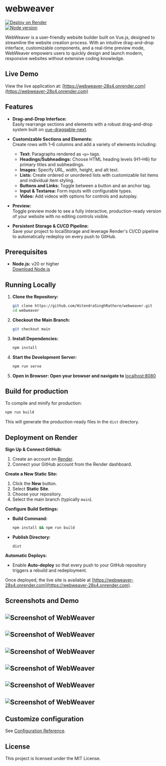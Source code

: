 # webweaver
[![Deploy on Render](https://img.shields.io/badge/Deploy-Render-blue)](https://webweaver-28s4.onrender.com)  
[![Node version](https://img.shields.io/badge/Node->20-brightgreen)](https://nodejs.org/)

WebWeaver is a user-friendly website builder built on Vue.js, designed to streamline the website creation process. With an intuitive drag-and-drop interface, customizable components, and a real-time preview mode, WebWeaver empowers users to quickly design and launch modern, responsive websites without extensive coding knowledge.

## Live Demo

View the live application at: [https://webweaver-28s4.onrender.com](https://webweaver-28s4.onrender.com)

## Features

- **Drag-and-Drop Interface:**  
  Easily rearrange sections and elements with a robust drag-and-drop system built on [vue-draggable-next](https://www.npmjs.com/package/vue-draggable-next).

- **Customizable Sections and Elements:**  
  Create rows with 1–6 columns and add a variety of elements including:
  - **Text:** Paragraphs rendered as `<p>` tags.
  - **Headings/Subheadings:** Choose HTML heading levels (H1–H6) for primary titles and subheadings.
  - **Images:** Specify URL, width, height, and alt text.
  - **Lists:** Create ordered or unordered lists with customizable list items and individual item styling.
  - **Buttons and Links:** Toggle between a button and an anchor tag.
  - **Input & Textarea:** Form inputs with configurable types.
  - **Video:** Add videos with options for controls and autoplay.

- **Preview:**  
  Toggle preview mode to see a fully interactive, production-ready version of your website with no editing controls visible.

- **Persistent Storage & CI/CD Pipeline:**  
  Save your project to localStorage and leverage Render's CI/CD pipeline to automatically redeploy on every push to GitHub.

## Prerequisites

- **Node.js:** v20 or higher  
  [Download Node.js](https://nodejs.org/)

## Running Locally

1. **Clone the Repository:**
   ```bash
   git clone https://github.com/HitendraSinghRathore/webweaver.git
   cd webweaver
   ```
2. **Checkout the Main Branch:**
   ```bash
   git checkout main
   ```
3. **Install Dependencies:**
   ```bash
   npm install
   ```
4. **Start the Development Server:**
   ```bash
   npm run serve
   ```
5. **Open in Browser: Open your browser and navigate to** [localhost:8080](http://localhost:8080)

## Build for production

To compile and minify for production:
```bash
npm run build
```
This will generate the production-ready files in the `dist` directory.

## Deployment on Render

**Sign Up & Connect GitHub:**

1.  Create an account on [Render](https://render.com/).
2.  Connect your GitHub account from the Render dashboard.

**Create a New Static Site:**

1.  Click the **New** button.
2.  Select **Static Site**.
3.  Choose your repository.
4.  Select the main branch (typically `main`).

**Configure Build Settings:**

* **Build Command:**
    ```bash
    npm install && npm run build
    ```
* **Publish Directory:**
    ```
    dist
    ```

**Automatic Deploys:**

* Enable **Auto-deploy** so that every push to your GitHub repository triggers a rebuild and redeployment.

Once deployed, the live site is available at [https://webweaver-28s4.onrender.com](https://webweaver-28s4.onrender.com).

## Screenshots and Demo

![Screenshot of WebWeaver](https://github.com/HitendraSinghRathore/webweaver/blob/main/src/assets/image1.png)
---
![Screenshot of WebWeaver](https://github.com/HitendraSinghRathore/webweaver/blob/main/src/assets/image2.png)
---
![Screenshot of WebWeaver](https://github.com/HitendraSinghRathore/webweaver/blob/main/src/assets/image3.png)
---
![Screenshot of WebWeaver](https://github.com/HitendraSinghRathore/webweaver/blob/main/src/assets/image4.png)
---
![Screenshot of WebWeaver](https://github.com/HitendraSinghRathore/webweaver/blob/main/src/assets/image5.png)
---
![Screenshot of WebWeaver](https://github.com/HitendraSinghRathore/webweaver/blob/main/src/assets/image6.png)
---


## Customize configuration
See [Configuration Reference](https://cli.vuejs.org/config/).

## License
This project is licensed under the MIT License.

